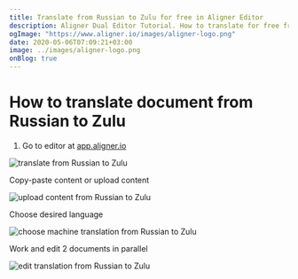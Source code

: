 ```yaml
---
title: Translate from Russian to Zulu for free in Aligner Editor
description: Aligner Dual Editor Tutorial. How to translate for free from Russian to Zulu. Aligner is multilingual document management platform. 
ogImage: "https://www.aligner.io/images/aligner-logo.png"
date: 2020-05-06T07:09:21+03:00
image: ../images/aligner-logo.png
onBlog: true
---
```


# How to translate document from Russian to Zulu

1. Go to editor at [app.aligner.io](https://app.aligner.io "Aligner App web page")

![translate from Russian to Zulu](../aligner-blank-editor.png "translate from Russian to Zulu")

Copy-paste content or upload content

![upload content from Russian to Zulu](../aligner-uploaded-document.png "upload content from Russian to Zulu")

Choose desired language

![choose machine translation from Russian to Zulu](../aligner-language-dropdown.png "choose machine translation from Russian to Zulu")

Work and edit 2 documents in parallel

![edit translation from Russian to Zulu](../aligner-double-sitded-editor.png "edit translation from Russian to Zulu")

